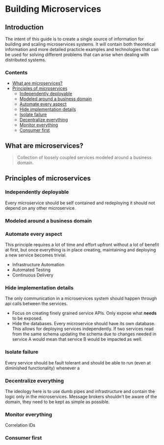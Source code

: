 # Building Microservices
## Introduction
The intent of this guide is to create a single source of information for building and scaling microservices systems. It will contain both theoretical information and more detailed practicle examples and technologies that can be used for solving different problems that can arise when dealing with distributed systems. 
### Contents
 - [What are microservices?](#what-are-microservices)
 - [Principles of microservices](#principles-of-microservices)
	 - [Independently deployable](#independently-deployable)
	 - [Modeled around a business domain](#modeled-around-a-business-domain)
	 - [Automate every aspect](#automate-every-aspect)
	 - [Hide implementation details](#hide-implementation-details)
	 - [Isolate failure](#isolate-failure)
	 - [Decentralize everything](#decentralize-everything)
	 - [Monitor everything](#monitor-everything)
	 - [Consumer first](#consumer-first)
## What are microservices?

> Collection of loosely coupled services modeled around a business domain.

## Principles of microservices

 ### Independently deployable
 Every microservice should be self contained and redeploying it should not    depend on any other microservice. 
 ### Modeled around a business domain
 ### Automate every aspect
 This principle requires a lot of time and effort upfront without a lot of benefit at first, but once everything is in place creating, maintaining and deploying a new service becomes trivial.
 
 - Infrastructure Automation
 - Automated Testing
 - Continuous Delivery

 ### Hide implementation details
 The only communication in a microservices system should happen through api calls between the services.

 - Focus on creating finely grained service APIs. Only expose what **needs** to be exposed.
 - Hide the databases. Every microservice should have its own database. This allows for deploying services independently. If two services read from the same schema updating the schema due to changes needed in service A would mean that service B would be impacted as well.
 ### Isolate failure
 Every service should be fault tolerant and should be able to run (even at diminished functionality) whenever a 
 ### Decentralize everything
 The ideology here is to use dumb pipes and infrastructure and contain the logic only in the microservices. Message brokers shouldn't be aware of the domain, they need to be kept as simple as possible. 
 ### Monitor everything
 Correlation IDs
 ### Consumer first

<!--stackedit_data:
eyJoaXN0b3J5IjpbMTM4ODQyNDcyNCw4NjM1MjA1MTgsLTYzNj
YxOTE4Myw4NDM1MjQzNDcsNDUzMjgxMzMyLC0xNTY3NjI5MDc1
LC00OTU1NDE2NTgsLTE0NTEwNTI1MzgsMTU4MDkyOTA3NywxMj
g5Njk5MzQ4LC0xMTQ2NjQwNzk4LC0zODAxNTA2MzUsMjA5NDE1
NTY2MiwtNjM4OTMwNDg1LDcyNjIzMjIyOCw5NDI2MDEzOTEsMT
U4OTI1MDU0NiwyMDMxOTI3MjA0XX0=
-->